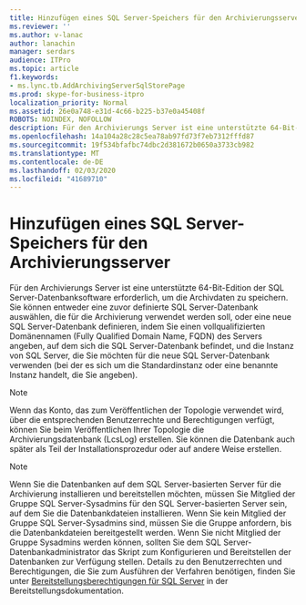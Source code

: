```yaml
---
title: Hinzufügen eines SQL Server-Speichers für den Archivierungsserver
ms.reviewer: ''
ms.author: v-lanac
author: lanachin
manager: serdars
audience: ITPro
ms.topic: article
f1.keywords:
- ms.lync.tb.AddArchivingServerSqlStorePage
ms.prod: skype-for-business-itpro
localization_priority: Normal
ms.assetid: 26e0a748-e31d-4c66-b225-b37e0a45408f
ROBOTS: NOINDEX, NOFOLLOW
description: Für den Archivierungs Server ist eine unterstützte 64-Bit-Edition der SQL Server-Datenbanksoftware erforderlich, um die Archivdaten zu speichern. Sie können entweder eine zuvor definierte SQL Server-Datenbank auswählen, die für die Archivierung verwendet werden soll, oder eine neue SQL Server-Datenbank definieren, indem Sie einen vollqualifizierten Domänennamen (Fully Qualified Domain Name, FQDN) des Servers angeben, auf dem sich die SQL Server-Datenbank befindet, und die Instanz von SQL Server, die Sie möchten für die neue SQL Server-Datenbank verwenden (bei der es sich um die Standardinstanz oder eine benannte Instanz handelt, die Sie angeben).
ms.openlocfilehash: 14a104a28c28c5ea78ab97fd73f7eb7312fffd87
ms.sourcegitcommit: 19f534bfafbc74dbc2d381672b0650a3733cb982
ms.translationtype: MT
ms.contentlocale: de-DE
ms.lasthandoff: 02/03/2020
ms.locfileid: "41689710"
---
```

# <a name="add-archiving-server-sql-server-store"></a>Hinzufügen eines SQL Server-Speichers für den Archivierungsserver

Für den Archivierungs Server ist eine unterstützte 64-Bit-Edition der SQL Server-Datenbanksoftware erforderlich, um die Archivdaten zu speichern. Sie können entweder eine zuvor definierte SQL Server-Datenbank auswählen, die für die Archivierung verwendet werden soll, oder eine neue SQL Server-Datenbank definieren, indem Sie einen vollqualifizierten Domänennamen (Fully Qualified Domain Name, FQDN) des Servers angeben, auf dem sich die SQL Server-Datenbank befindet, und die Instanz von SQL Server, die Sie möchten für die neue SQL Server-Datenbank verwenden (bei der es sich um die Standardinstanz oder eine benannte Instanz handelt, die Sie angeben).

> [!NOTE]
> Wenn das Konto, das zum Veröffentlichen der Topologie verwendet wird, über die entsprechenden Benutzerrechte und Berechtigungen verfügt, können Sie beim Veröffentlichen Ihrer Topologie die Archivierungsdatenbank (LcsLog) erstellen. Sie können die Datenbank auch später als Teil der Installationsprozedur oder auf andere Weise erstellen.

> [!NOTE]
> Wenn Sie die Datenbanken auf dem SQL Server-basierten Server für die Archivierung installieren und bereitstellen möchten, müssen Sie Mitglied der Gruppe SQL Server-Sysadmins für den SQL Server-basierten Server sein, auf dem Sie die Datenbankdateien installieren. Wenn Sie kein Mitglied der Gruppe SQL Server-Sysadmins sind, müssen Sie die Gruppe anfordern, bis die Datenbankdateien bereitgestellt werden. Wenn Sie nicht Mitglied der Gruppe Sysadmins werden können, sollten Sie dem SQL Server-Datenbankadministrator das Skript zum Konfigurieren und Bereitstellen der Datenbanken zur Verfügung stellen. Details zu den Benutzerrechten und Berechtigungen, die Sie zum Ausführen der Verfahren benötigen, finden Sie unter [Bereitstellungsberechtigungen für SQL Server](https://technet.microsoft.com/library/56ea0c02-bcf5-4d45-aa13-570531c29074.aspx) in der Bereitstellungsdokumentation.


